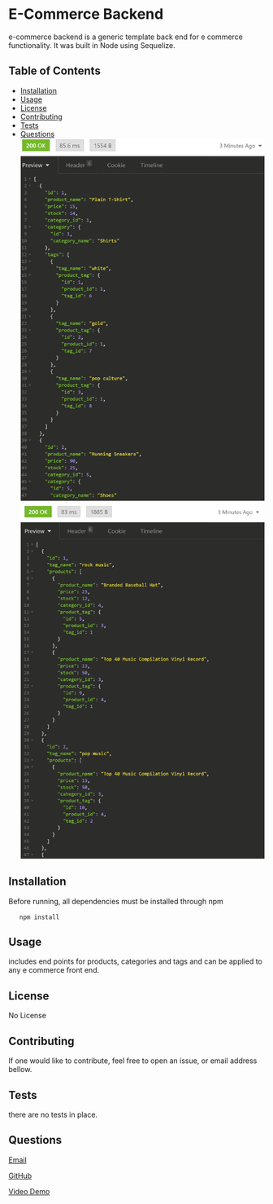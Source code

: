 
  # E-Commerce Backend
  
  e-commerce backend is a generic template back end for e commerce functionality. 
  It was built in Node using Sequelize.
  
  ## Table of Contents
  * [Installation](#installation)
  * [Usage](#usage)
  * [License](#license)
  * [Contributing](#Contributing)
  * [Tests](#Tests)
  * [Questions](#Questions)
  <img src="./assets/scrnsht1.png"></img> <img src="./assets/scrnsht2.png"></img> 
  ## Installation
  Before running, all dependencies must be installed through npm 
  
       
       npm install

       
    
  ## Usage
  includes end points for products, categories and tags and can be applied to any e commerce front end.
  
  ## License
  No License
  ## Contributing
  If one would like to contribute, feel free to open an issue, or email address bellow.
  ## Tests
  there are no tests in place.
  ## Questions
  [Email](mailto:emailcodydiab@gmail.com)

  [GitHub](https://github.com/CodyDiab)

  [Video Demo](https://drive.google.com/file/d/1LyyHbz6sr8t_dZfajQnbbCmBmamMHZNX/view)
